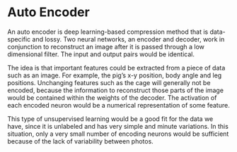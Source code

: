 # Auto Encoder
 An auto encoder is deep learning-based compression method that is data-specific and lossy. Two neural networks, an encoder and decoder, work in conjunction to reconstruct an image after it is passed through a low dimensional filter. The input and output pairs would be identical. 

The idea is that important features could be extracted from a piece of data such as an image. For example, the pig’s x-y position, body angle and leg positions. Unchanging features such as the cage will generally not be encoded, because the information to reconstruct those parts of the image would be contained within the weights of the decoder. The activation of each encoded neuron would be a numerical representation of some feature. 

This type of unsupervised learning would be a good fit for the data we have, since it is unlabeled and has very simple and minute variations.  In this situation, only a very small number of encoding neurons would be sufficient because of the lack of variability between photos. 

